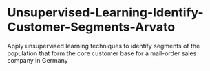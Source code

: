 # Unsupervised-Learning-Identify-Customer-Segments-Arvato
Apply unsupervised learning techniques to identify segments of the population that form the core customer base for a mail-order sales company in Germany
